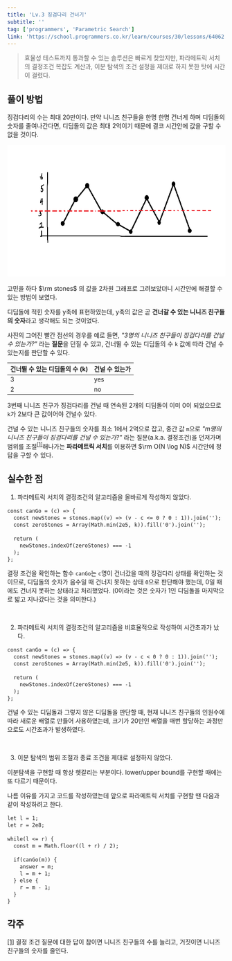 ```yaml
---
title: 'Lv.3 징검다리 건너기'
subtitle: ''
tag: ['programmers', 'Parametric Search']
link: 'https://school.programmers.co.kr/learn/courses/30/lessons/64062'
---
```


> 효율성 테스트까지 통과할 수 있는 솔루션은 빠르게 찾았지만, 파라메트릭 서치의 결정조건 복잡도 계산과, 이분 탐색의 조건 설정을 제대로 하지 못한 탓에 시간이 걸렸다.

## 풀이 방법

징검다리의 수는 최대 20만이다. 만약 니니즈 친구들을 한명 한명 건너게 하며 디딤돌의 숫자를 줄여나간다면, 디딤돌의 값은 최대 2억이기 때문에 결코 시간안에 값을 구할 수 없을 것이다.

![64062_graph](./images/64062_graph.png)

고민을 하다 $\rm stones$ 의 값을 2차원 그래프로 그려보았더니 시간안에 해결할 수 있는 방법이 보였다.

디딤돌에 적힌 숫자를 y축에 표현하였는데, y축의 값은 곧 **건너갈 수 있는 니니즈 친구들의 숫자**라고 생각해도 되는 것이었다.

사진의 그어진 빨간 점선의 경우를 예로 들면, *\"3명의 니니즈 친구들이 징검다리를 건널 수 있는가?\"* 라는 **질문**을 던질 수 있고, 건너뛸 수 있는 디딤돌의 수 `k` 값에 따라 건널 수 있는지를 판단할 수 있다.

|건너뛸 수 있는 디딤돌의 수 (k)|건널 수 있는가|
|-|-|
|3|yes|
|2|no|

3번째 니니즈 친구가 징검다리를 건널 때 연속된 2개의 디딤돌이 이미 0이 되었으므로 `k`가 2보다 큰 값이어야 건널수 있다.

건널 수 있는 니니즈 친구들의 숫자를 최소 1에서 2억으로 잡고, 중간 값 `m`으로 *\"m명의 니니즈 친구들이 징검다리를 건널 수 있는가?\"* 라는 질문(a.k.a. 결정조건)을 던져가며 범위를 조절<sup><a id="rfn_1" href="#fn_1">[1]</a></sup>해나가는 **파라메트릭 서치**를 이용하면 $\rm O(N \log N)$ 시간안에 정답을 구할 수 있다.


## 실수한 점

1. 파라메트릭 서치의 결정조건의 알고리즘을 올바르게 작성하지 않았다.

```js{2}
const canGo = (c) => {
  const newStones = stones.map((v) => (v - c <= 0 ? 0 : 1)).join('');
  const zeroStones = Array(Math.min(2e5, k)).fill('0').join('');

  return (
    newStones.indexOf(zeroStones) === -1
  );
};
```

결정 조건을 확인하는 함수 `canGo`는 `c`명이 건너갔을 때의 징검다리 상태를 확인하는 것이므로, 디딤돌의 숫자가 음수일 때 건너지 못하는 상태 `0`으로 판단해야 했는데, 0일 때 에도 건너지 못하는 상태라고 처리했었다. (0이라는 것은 숫자가 1인 디딤돌을 마지막으로 밟고 지나갔다는 것을 의미한다.)

<br/>

2. 파라메트릭 서치의 결정조건의 알고리즘을 비효율적으로 작성하여 시간초과가 났다.

```js{2-3}
const canGo = (c) => {
  const newStones = stones.map((v) => (v - c < 0 ? 0 : 1)).join('');
  const zeroStones = Array(Math.min(2e5, k)).fill('0').join('');

  return (
    newStones.indexOf(zeroStones) === -1
  );
};
```

건널 수 있는 디딤돌과 그렇지 않은 디딤돌을 판단할 때, 현재 니니즈 친구들의 인원수에 따라 새로운 배열로 만들어 사용하였는데, 크기가 20만인 배열을 매번 할당하는 과정만으로도 시간초과가 발생하였다.

<br/>

3. 이분 탐색의 범위 조절과 종료 조건을 제대로 설정하지 않았다.

이분탐색을 구현할 때 항상 헷갈리는 부분이다. lower/upper bound를 구현할 때에는 또 다르기 때문이다.

나름 이유를 가지고 코드를 작성하였는데 앞으로 파라메트릭 서치를 구현할 땐 다음과 같이 작성하려고 한다.

```js{4, 9, 11}
let l = 1;
let r = 2e8;

while(l <= r) {
  const m = Math.floor((l + r) / 2);
  
  if(canGo(m)) {
    answer = m;
    l = m + 1;
  } else {
    r = m - 1;
  }
}
```

## 각주

<a id="fn_1" href="#rfn_1">[1]</a> 결정 조건 질문에 대한 답이 참이면 니니즈 친구들의 수를 늘리고, 거짓이면 니니즈 친구들의 숫자를 줄인다.